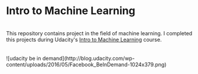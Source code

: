 # Intro to Machine Learning
<br/>
This repository contains project in the field of machine learning. I completed this projects during Udacity's <a href="https://www.udacity.com/course/intro-to-machine-learning--ud120">Intro to Machine Learning</a> course.
<br/>
<br/>
<br/>
![udacity be in demand](http://blog.udacity.com/wp-content/uploads/2016/05/Facebook_BeInDemand-1024x379.png)

